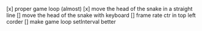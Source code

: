 [x] proper game loop (almost)
[x] move the head of the snake in a straight line
[] move the head of the snake with keyboard
[] frame rate ctr in top left corder 
[] make game loop setInterval better